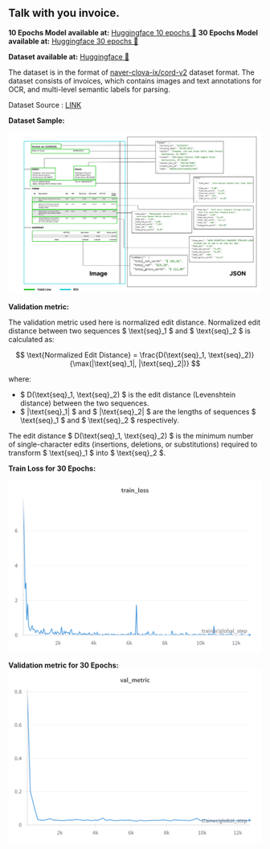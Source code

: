 ## Talk with you invoice.


**10 Epochs Model available at:**   [Huggingface 10 epochs 🤗](https://huggingface.co/Rajan/AIMT-invoices-donut_10Epochs)
**30 Epochs Model available at:**   [Huggingface 30 epochs 🤗](https://huggingface.co/Rajan/AIMT-invoices-donut_10Epochs)

**Dataset available at:** [Huggingface 🤗](https://huggingface.co/datasets/Rajan/AIMT-invoices-donut-data)

The dataset is in the format of [naver-clova-ix/cord-v2](https://huggingface.co/datasets/naver-clova-ix/cord-v2) dataset format. The dataset consists of invoices, which contains images and text annotations for OCR, and multi-level semantic labels for parsing. 

Dataset Source : [LINK](https://data.mendeley.com/datasets/tnj49gpmtz/2)


**Dataset Sample:**

![](static/data1.png)

**Validation metric:**

The validation metric used here is normalized edit distance. 
Normalized edit distance between two sequences $ \text{seq}_1 $ and $ \text{seq}_2 $ is calculated as:

$$ 
\text{Normalized Edit Distance} = \frac{D(\text{seq}_1, \text{seq}_2)}{\max(|\text{seq}_1|, |\text{seq}_2|)} 
$$


where:
- $ D(\text{seq}_1, \text{seq}_2) $ is the edit distance (Levenshtein distance) between the two sequences.
- $ |\text{seq}_1| $ and $ |\text{seq}_2| $ are the lengths of sequences $ \text{seq}_1 $ and $ \text{seq}_2 $ respectively.

The edit distance $ D(\text{seq}_1, \text{seq}_2) $ is the minimum number of single-character edits (insertions, deletions, or substitutions) required to transform $ \text{seq}_1 $ into $ \text{seq}_2 $.


**Train Loss for 30 Epochs:**

![](static/train.png)

**Validation metric for 30 Epochs:**
![](static/val.png)


